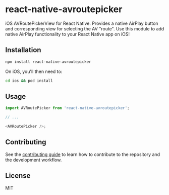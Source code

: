 # react-native-avroutepicker

iOS AVRoutePickerView for React Native. Provides a native AirPlay button and corresponding view for selecting the AV "route". Use this module to add native AirPlay functionality to your React Native app on iOS!

## Installation

```sh
npm install react-native-avroutepicker
```

On iOS, you'll then need to:
```sh
cd ios && pod install
```

## Usage

```js
import AVRoutePicker from 'react-native-avroutepicker';

// ...

<AVRoutePicker />;
```

## Contributing

See the [contributing guide](CONTRIBUTING.md) to learn how to contribute to the repository and the development workflow.

## License

MIT
